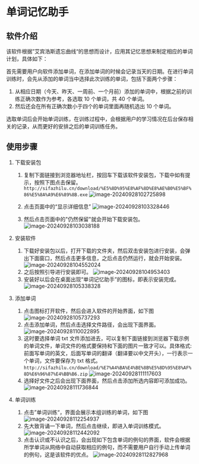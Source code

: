 # 单词记忆助手

## 软件介绍

该软件根据”艾宾浩斯遗忘曲线“的思想而设计，应用其记忆思想来制定相应的单词计划，具体如下：

首先需要用户向软件添加单词，在添加单词的时候会记录当天的日期。在进行单词训练时，会先从添加的单词当中选择此次训练的单词，包括下面两个步骤：

1. 从相应日期（今天、昨天、一周前、一个月前）添加的单词中，根据之前的训练正确次数作为参考，各选取 10 个单词，共 40 个单词。
2. 然后还会在所有正确次数小于四个的单词里面再随机选出 10 个单词。

选取单词后会开始单词训练，在训练过程中，会根据用户的学习情况在后台保存相关的记录，从而更好的安排之后的单词训练任务。

## 使用步骤

1. 下载安装包

   1. 复制下面链接到浏览器地址栏，按回车下载该软件安装包，下载中如有提示，按照下图点击保留。
      `http://sifazhilu.cn/download/%E5%8D%95%E8%AF%8D%E8%AE%B0%E5%BF%86%E5%8A%A9%E6%89%8B.exe`
      ![image-20240928102725898](./typora_image/image-20240928102725898.png)

   2. 点击页面中的“显示详细信息”
      ![image-20240928103328446](./typora_image/image-20240928103328446.png)
   3. 然后点击页面中的"仍然保留"就会开始下载安装包。
      ![image-20240928103038188](./typora_image/image-20240928103038188.png)

2. 安装软件
   1. 下载好安装包以后，打开下载的文件夹，然后双击安装包进行安装，会弹出下面窗口，然后点击更多信息，之后点击仍然运行，就会开始安装。
      ![image-20240928104552024](./typora_image/image-20240928104552024.png)
   2. 之后按照引导进行安装即可。
      ![image-20240928104953403](./typora_image/image-20240928104953403.png)
   3. 安装好以后会在桌面出现“单词记忆助手”的图标，即表示安装完成。
      ![image-20240928105338328](./typora_image/image-20240928105338328.png)
3. 添加单词

   1. 点击图标打开软件，然后会进入软件的开始界面，如下图
      ![image-20240928105737293](./typora_image/image-20240928105737293.png)
   2. 点击添加单词，然后点击选择文件路径，会出现下面界面。
      ![image-20240928110022895](./typora_image/image-20240928110022895.png)
   3. 这时要选择单词 txt 文件添加进去，可以复制下面链接到浏览器下载示例的单词文件，单词文件的格式要保持和下面的图片一致才可以。具体格式:
      前面写单词的英文，后面写单词的翻译（翻译要以中文开头），一行表示一个单词，文件要保存为 txt 格式。
      `http://sifazhilu.cn/download/%E7%A4%BA%E4%BE%8B%E5%8D%95%E8%AF%8D%E6%96%87%E4%BB%B6.zip`
      ![image-20240928111117603](./typora_image/image-20240928111117603.png)
   4. 选择好文件之后会出现下面界面，然后点击添加所选内容即可添加成功。
      ![image-20240928111736844](./typora_image/image-20240928111736844.png)

4. 单词训练
   1. 点击”单词训练“，界面会展示本组训练的单词，如下图
      ![image-20240928112254937](./typora_image/image-20240928112254937.png)
   2. 先大致背诵一下单词，然后点击继续，即进入单词训练模式。
      ![image-20240928112442092](./typora_image/image-20240928112442092.png)
   3. 点击认识或不认识之后，会出现如下包含单词的例句的界面，软件会根据所学单词从网络中自动获取相应的例句，而不需要用户自行手动上传单词的例句，这是该软件的优点。
      ![image-20240928112827968](./typora_image/image-20240928112827968.png)

